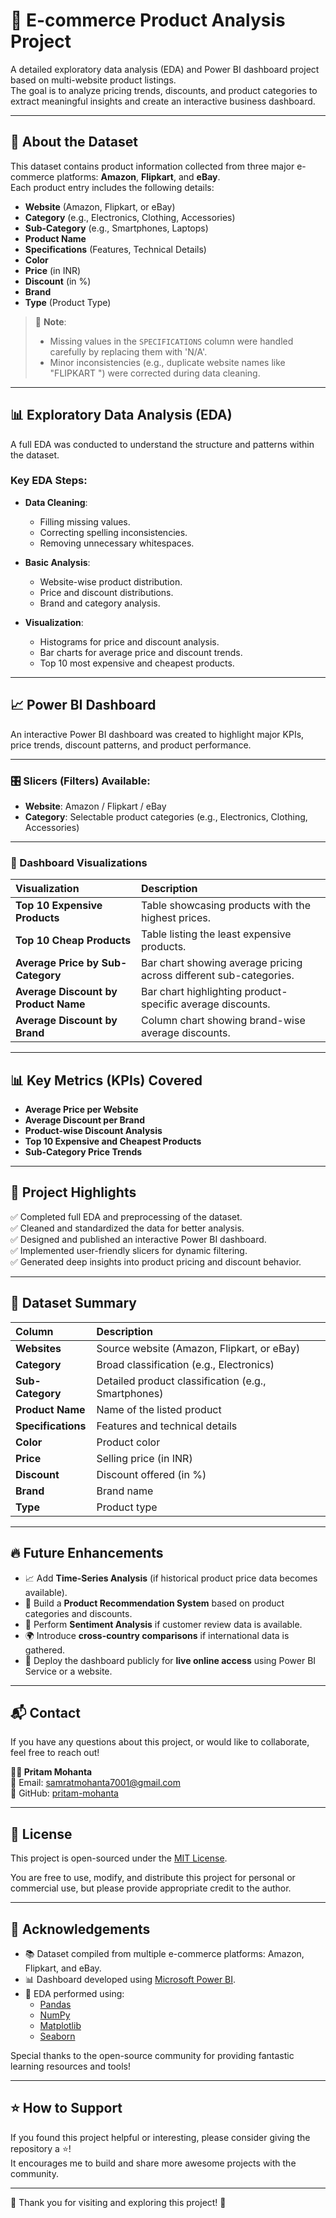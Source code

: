 # 🛒 E-commerce Product Analysis Project

A detailed exploratory data analysis (EDA) and Power BI dashboard project based on multi-website product listings.  
The goal is to analyze pricing trends, discounts, and product categories to extract meaningful insights and create an interactive business dashboard.

---

## 📂 About the Dataset

This dataset contains product information collected from three major e-commerce platforms: **Amazon**, **Flipkart**, and **eBay**.  
Each product entry includes the following details:

- **Website** (Amazon, Flipkart, or eBay)  
- **Category** (e.g., Electronics, Clothing, Accessories)  
- **Sub-Category** (e.g., Smartphones, Laptops)  
- **Product Name**  
- **Specifications** (Features, Technical Details)  
- **Color**  
- **Price** (in INR)  
- **Discount** (in %)  
- **Brand**  
- **Type** (Product Type)

> 🔎 **Note**:  
> - Missing values in the `SPECIFICATIONS` column were handled carefully by replacing them with 'N/A'.  
> - Minor inconsistencies (e.g., duplicate website names like "FLIPKART ") were corrected during data cleaning.

---

## 📊 Exploratory Data Analysis (EDA)

A full EDA was conducted to understand the structure and patterns within the dataset.

### Key EDA Steps:

- **Data Cleaning**:  
  - Filling missing values.
  - Correcting spelling inconsistencies.
  - Removing unnecessary whitespaces.

- **Basic Analysis**:
  - Website-wise product distribution.
  - Price and discount distributions.
  - Brand and category analysis.

- **Visualization**:
  - Histograms for price and discount analysis.
  - Bar charts for average price and discount trends.
  - Top 10 most expensive and cheapest products.

---

## 📈 Power BI Dashboard

An interactive Power BI dashboard was created to highlight major KPIs, price trends, discount patterns, and product performance.

---

### 🎛️ Slicers (Filters) Available:

- **Website**: Amazon / Flipkart / eBay  
- **Category**: Selectable product categories (e.g., Electronics, Clothing, Accessories)

---

### 📌 Dashboard Visualizations

| Visualization | Description |
|:--------------|:------------|
| **Top 10 Expensive Products** | Table showcasing products with the highest prices. |
| **Top 10 Cheap Products** | Table listing the least expensive products. |
| **Average Price by Sub-Category** | Bar chart showing average pricing across different sub-categories. |
| **Average Discount by Product Name** | Bar chart highlighting product-specific average discounts. |
| **Average Discount by Brand** | Column chart showing brand-wise average discounts. |

---

## 📊 Key Metrics (KPIs) Covered

- **Average Price per Website**
- **Average Discount per Brand**
- **Product-wise Discount Analysis**
- **Top 10 Expensive and Cheapest Products**
- **Sub-Category Price Trends**

---

## 🚀 Project Highlights

✅ Completed full EDA and preprocessing of the dataset.  
✅ Cleaned and standardized the data for better analysis.  
✅ Designed and published an interactive Power BI dashboard.  
✅ Implemented user-friendly slicers for dynamic filtering.  
✅ Generated deep insights into product pricing and discount behavior.

---

## 📎 Dataset Summary

| Column | Description |
|:-------|:------------|
| **Websites** | Source website (Amazon, Flipkart, or eBay) |
| **Category** | Broad classification (e.g., Electronics) |
| **Sub-Category** | Detailed product classification (e.g., Smartphones) |
| **Product Name** | Name of the listed product |
| **Specifications** | Features and technical details |
| **Color** | Product color |
| **Price** | Selling price (in INR) |
| **Discount** | Discount offered (in %) |
| **Brand** | Brand name |
| **Type** | Product type |

---

## 🔥 Future Enhancements

- 📈 Add **Time-Series Analysis** (if historical product price data becomes available).
- 🛒 Build a **Product Recommendation System** based on product categories and discounts.
- 🎯 Perform **Sentiment Analysis** if customer review data is available.
- 🌍 Introduce **cross-country comparisons** if international data is gathered.
- 🚀 Deploy the dashboard publicly for **live online access** using Power BI Service or a website.

---

## 📬 Contact

If you have any questions about this project, or would like to collaborate, feel free to reach out!

**👨‍💻 Pritam Mohanta**  
📩 Email: [samratmohanta7001@gmail.com](mailto:samratmohanta7001@gmail.com)  
🔗 GitHub: [pritam-mohanta](https://github.com/pritam-mohanta?tab=repositories)

---

## 📝 License

This project is open-sourced under the [MIT License](LICENSE).

You are free to use, modify, and distribute this project for personal or commercial use, but please provide appropriate credit to the author.

---

## 🙌 Acknowledgements

- 📚 Dataset compiled from multiple e-commerce platforms: Amazon, Flipkart, and eBay.
- 📊 Dashboard developed using [Microsoft Power BI](https://powerbi.microsoft.com/).
- 🐍 EDA performed using:
  - [Pandas](https://pandas.pydata.org/)
  - [NumPy](https://numpy.org/)
  - [Matplotlib](https://matplotlib.org/)
  - [Seaborn](https://seaborn.pydata.org/)

Special thanks to the open-source community for providing fantastic learning resources and tools!

---

## ⭐ How to Support

If you found this project helpful or interesting, please consider giving the repository a ⭐!  
It encourages me to build and share more awesome projects with the community.

---

🌟 Thank you for visiting and exploring this project! 🌟
